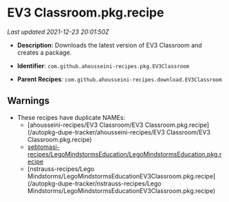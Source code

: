 # EV3 Classroom.pkg.recipe

_Last updated 2021-12-23 20:01:50Z_

- **Description**: Downloads the latest version of EV3 Classroom and creates a package.

- **Identifier**: `com.github.ahousseini-recipes.pkg.EV3Classroom`

- **Parent Recipes**: `com.github.ahousseini-recipes.download.EV3Classroom`


## Warnings

- These recipes have duplicate NAMEs:
    - [ahousseini-recipes/EV3 Classroom/EV3 Classroom.pkg.recipe](/autopkg-dupe-tracker/ahousseini-recipes/EV3 Classroom/EV3 Classroom.pkg.recipe)
    - [sebtomasi-recipes/LegoMindstormsEducation/LegoMindstormsEducation.pkg.recipe](/autopkg-dupe-tracker/sebtomasi-recipes/LegoMindstormsEducation/LegoMindstormsEducation.pkg.recipe)
    - [nstrauss-recipes/Lego Mindstorms/LegoMindstormsEducationEV3Classroom.pkg.recipe](/autopkg-dupe-tracker/nstrauss-recipes/Lego Mindstorms/LegoMindstormsEducationEV3Classroom.pkg.recipe)